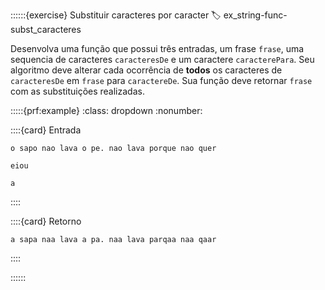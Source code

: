::::::{exercise} Substituir caracteres por caracter
:label: ex_string-func-subst_caracteres

Desenvolva uma função que possui três entradas, um frase `frase`, uma sequencia de caracteres `caracteresDe` e um caractere `caracterePara`. Seu algoritmo deve alterar cada ocorrência de **todos** os caracteres de `caracteresDe` em `frase` para `caractereDe`. Sua função deve retornar `frase` com as substituições realizadas.

:::::{prf:example}
:class: dropdown
:nonumber:

::::{card} Entrada
```
o sapo nao lava o pe. nao lava porque nao quer
```

```
eiou
```

```
a
```
::::

::::{card} Retorno
```
a sapa naa lava a pa. naa lava parqaa naa qaar
```
::::


::::::

